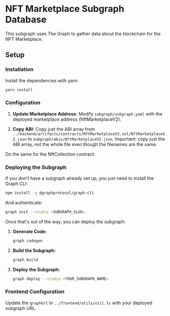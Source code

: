 # NFT Marketplace Subgraph Database

This subgraph uses The Graph to gather data about the blockchain for the NFT Marketplace.

## Setup

### Installation
Install the dependencies with yarn:
   ```sh
   yarn install
   ```

### Configuration

1. **Update Marketplace Address:**
   Modify `subgraph/subgraph.yaml` with the deployed marketplace address (NftMarketplaceV2).

2. **Copy ABI:**
Copy just the ABI array from `../backend/artifacts/contracts/NftMarketplaceV2.sol/NftMarketplaceV2.json` to `subgraph/abis/NftMarketplaceV2.json`. Important: copy just the ABI array, not the whole file even though the filenames are the same.

Do the same for the NftCollection contract.

### Deploying the Subgraph

If you don't have a subgraph already set up, you just need to install the Graph CLI:
```sh
npm install -g @graphprotocol/graph-cli
```

And authenticate:
```sh
graph init --studio <SUBGRAPH_SLUG>
```

Once that's out of the way, you can deploy the subgraph:


1. **Generate Code:**
   ```sh
   graph codegen
   ```

2. **Build the Subgraph:**
   ```sh
   graph build
   ```

3. **Deploy the Subgraph:**
   ```sh
   graph deploy --studio <YOUR_SUBGRAPH_NAME>
   ```

### Frontend Configuration

Update the `graphUrl` in `../frontend/utils/util.ts` with your deployed subgraph URL.